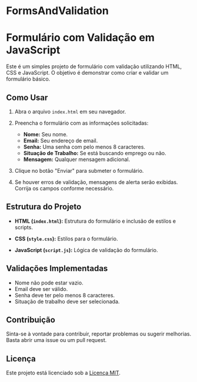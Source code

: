 # FormsAndValidation

# Formulário com Validação em JavaScript

Este é um simples projeto de formulário com validação utilizando HTML, CSS e JavaScript. O objetivo é demonstrar como criar e validar um formulário básico.

## Como Usar

1. Abra o arquivo `index.html` em seu navegador.

2. Preencha o formulário com as informações solicitadas:

   - **Nome:** Seu nome.
   - **Email:** Seu endereço de email.
   - **Senha:** Uma senha com pelo menos 8 caracteres.
   - **Situação de Trabalho:** Se está buscando emprego ou não.
   - **Mensagem:** Qualquer mensagem adicional.

3. Clique no botão "Enviar" para submeter o formulário.

4. Se houver erros de validação, mensagens de alerta serão exibidas. Corrija os campos conforme necessário.

## Estrutura do Projeto

- **HTML (`index.html`):** Estrutura do formulário e inclusão de estilos e scripts.
  
- **CSS (`style.css`):** Estilos para o formulário.

- **JavaScript (`script.js`):** Lógica de validação do formulário.

## Validações Implementadas

- Nome não pode estar vazio.
- Email deve ser válido.
- Senha deve ter pelo menos 8 caracteres.
- Situação de trabalho deve ser selecionada.

## Contribuição

Sinta-se à vontade para contribuir, reportar problemas ou sugerir melhorias. Basta abrir uma issue ou um pull request.

## Licença

Este projeto está licenciado sob a [Licença MIT](LICENSE).
